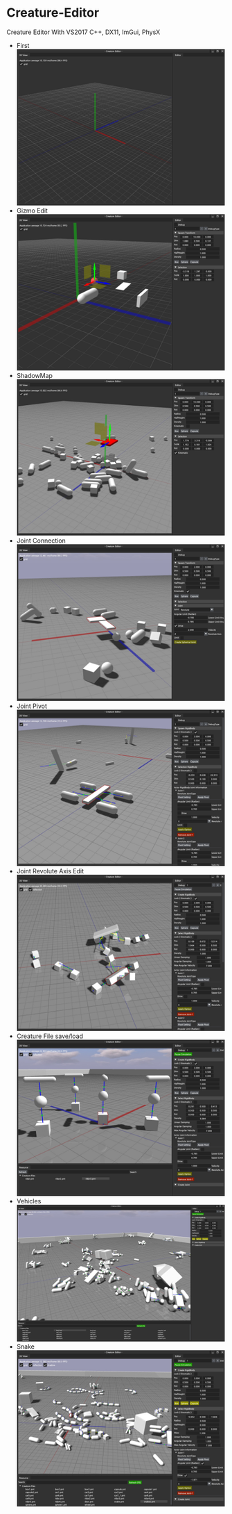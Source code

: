 # Creature-Editor
Creature Editor With VS2017 C++, DX11, ImGui, PhysX

- First
![](https://github.com/jjuiddong/Creature-Editor/blob/master/Doc/first.jpg?raw=true)
- Gizmo Edit
![](https://github.com/jjuiddong/Creature-Editor/blob/master/Doc/gizmo.jpg?raw=true)
- ShadowMap
![](https://github.com/jjuiddong/Creature-Editor/blob/master/Doc/gizmo2.jpg?raw=true)
- Joint Connection
![](https://github.com/jjuiddong/Creature-Editor/blob/master/Doc/joint.jpg?raw=true)
- Joint Pivot
![](https://github.com/jjuiddong/Creature-Editor/blob/master/Doc/pivot.jpg?raw=true)
- Joint Revolute Axis Edit
![](https://github.com/jjuiddong/Creature-Editor/blob/master/Doc/joint%20revolute2.jpg?raw=true)
- Creature File save/load
![](https://github.com/jjuiddong/Creature-Editor/blob/master/Doc/creature.jpg?raw=true)
- Vehicles
![](https://github.com/jjuiddong/Creature-Editor/blob/master/Doc/car5.jpg?raw=true)
- Snake
![](https://github.com/jjuiddong/Creature-Editor/blob/master/Doc/snake.jpg?raw=true)
